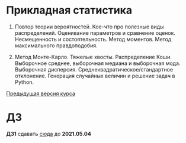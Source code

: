 # Прикладная статистика

1) Повтор теории вероятностей. Кое-что про полезные виды распределений. Оценивание параметров и сравнение оценок. Несмещенность и состоятельность. Метод моментов. Метод максимального правдоподобия.

2) Метод Монте-Карло. Тяжелые хвосты. Распределение Коши. Выборочное среднее, выборочная медиана и выборочная мода. Выборочная дисперсия. Среднеквадратическое/стандартное отклонение. Генерация случайных величин и решение задач в Python.

[Предыдущая версия курса](http://iosipoi.com/teaching/applied-statistics-3/)

# ДЗ

**ДЗ1** сдавать [сюда](https://www.dropbox.com/request/hQkyfxy4MJi3Zee4iEmJ) до **2021.05.04**
